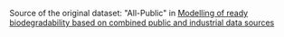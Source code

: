 Source of the original dataset: "All-Public" in <a href="https://doi.org/10.1080/1062936X.2019.1697360">Modelling of ready biodegradability based on combined public and industrial data sources</a>

